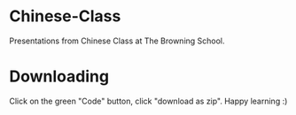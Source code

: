 # Chinese-Class
Presentations from Chinese Class at The Browning School. 

# Downloading
Click on the green "Code" button, click "download as zip". Happy learning :)
